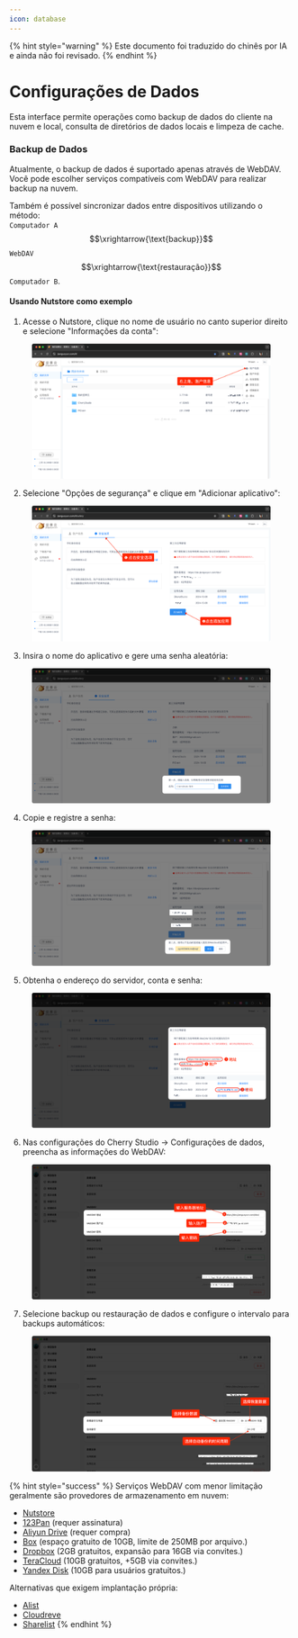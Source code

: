 ```yaml
---
icon: database
---
```


{% hint style="warning" %}
Este documento foi traduzido do chinês por IA e ainda não foi revisado.
{% endhint %}

# Configurações de Dados

Esta interface permite operações como backup de dados do cliente na nuvem e local, consulta de diretórios de dados locais e limpeza de cache.

### Backup de Dados

Atualmente, o backup de dados é suportado apenas através de WebDAV. Você pode escolher serviços compatíveis com WebDAV para realizar backup na nuvem.

Também é possível sincronizar dados entre dispositivos utilizando o método:  
`Computador A` $$\xrightarrow{\text{backup}}$$ `WebDAV` $$\xrightarrow{\text{restauração}}$$ `Computador B`.

#### Usando Nutstore como exemplo

1. Acesse o Nutstore, clique no nome de usuário no canto superior direito e selecione "Informações da conta":

<figure><img src="../../../.gitbook/assets/image (39).png" alt=""><figcaption></figcaption></figure>

2. Selecione "Opções de segurança" e clique em "Adicionar aplicativo":

<figure><img src="../../../.gitbook/assets/image (40).png" alt=""><figcaption></figcaption></figure>

3. Insira o nome do aplicativo e gere uma senha aleatória:

<figure><img src="../../../.gitbook/assets/image (41).png" alt=""><figcaption></figcaption></figure>

4. Copie e registre a senha:

<figure><img src="../../../.gitbook/assets/image (42).png" alt=""><figcaption></figcaption></figure>

5. Obtenha o endereço do servidor, conta e senha:

<figure><img src="../../../.gitbook/assets/image (43).png" alt=""><figcaption></figcaption></figure>

6. Nas configurações do Cherry Studio → Configurações de dados, preencha as informações do WebDAV:

<figure><img src="../../../.gitbook/assets/image (48).png" alt=""><figcaption></figcaption></figure>

7. Selecione backup ou restauração de dados e configure o intervalo para backups automáticos:

<figure><img src="../../../.gitbook/assets/image (47).png" alt=""><figcaption></figcaption></figure>

{% hint style="success" %}
Serviços WebDAV com menor limitação geralmente são provedores de armazenamento em nuvem:

* [Nutstore](https://www.jianguoyun.com/)
* [123Pan](https://www.123pan.com/) (requer assinatura)
* [Aliyun Drive](https://www.alipan.com/) (requer compra)
* [Box](https://www.box.com/) (espaço gratuito de 10GB, limite de 250MB por arquivo.)
* [Dropbox](https://www.dropbox.com/) (2GB gratuitos, expansão para 16GB via convites.)
* [TeraCloud](https://teracloud.jp/en/) (10GB gratuitos, +5GB via convites.)
* [Yandex Disk](https://disk.yandex.com/) (10GB para usuários gratuitos.)

Alternativas que exigem implantação própria:

* [Alist](https://alist.nn.ci/zh/)
* [Cloudreve](https://cloudreve.org/)
* [Sharelist](https://github.com/reruin/sharelist)
{% endhint %}